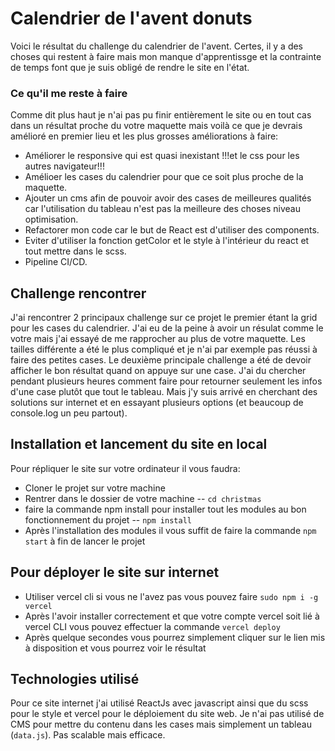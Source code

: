 # Calendrier de l'avent donuts
Voici le résultat du challenge du calendrier de l'avent. Certes, il y a des choses qui restent à faire mais mon manque d'apprentissge et la contrainte de temps font que je suis obligé de rendre le site en l'état.
### Ce qu'il me reste à faire 
Comme dit plus haut je n'ai pas pu finir entièrement le site ou en tout cas dans un résultat proche du votre maquette mais voilà ce que je devrais amélioré en premier lieu et les plus grosses améliorations à faire:
- Améliorer le responsive qui est quasi inexistant !!!et le css pour les autres navigateur!!!
- Amélioer les cases du calendrier pour que ce soit plus proche de la maquette.
- Ajouter un cms afin de pouvoir avoir des cases de meilleures qualités car l'utilisation du tableau n'est pas la meilleure des choses niveau optimisation.
- Refactorer mon code car le but de React est d'utiliser des components.
- Eviter d'utiliser la fonction getColor et le style à l'intérieur du react et tout mettre dans le scss.
- Pipeline CI/CD.

## Challenge rencontrer
J'ai rencontrer 2 principaux challenge sur ce projet le premier étant la grid pour les cases du calendrier. J'ai eu de la peine à avoir un résulat comme le votre mais j'ai essayé de me rapprocher au plus de votre maquette. Les tailles différente a été le plus compliqué et je n'ai par exemple pas réussi à faire des petites cases.
Le deuxième principale challenge a été de devoir afficher le bon résultat quand on appuye sur une case. J'ai du chercher pendant plusieurs heures comment faire pour retourner seulement les infos d'une case plutôt que tout le tableau. Mais j'y suis arrivé en cherchant des solutions sur internet et en essayant plusieurs options (et beaucoup de console.log un peu partout).

## Installation et lancement du site en local
Pour répliquer le site sur votre ordinateur il vous faudra:

- Cloner le projet sur votre machine
- Rentrer dans le dossier de votre machine
-- ```cd christmas ```
- faire la commande npm install pour installer tout les modules au bon fonctionnement du projet
-- ```npm install```
- Après l'installation des modules il vous suffit de faire la commande ```npm start``` à fin de lancer le projet

## Pour déployer le site sur internet

- Utiliser vercel cli si vous ne l'avez pas vous pouvez faire ```sudo npm i -g vercel```
- Après l'avoir installer correctement et que votre compte vercel soit lié à vercel CLI vous pouvez effectuer la commande ```vercel deploy```
- Après quelque secondes vous pourrez simplement cliquer sur le lien mis à disposition et vous pourrez voir le résultat

## Technologies utilisé 
Pour ce site internet j'ai utilisé ReactJs avec javascript ainsi que du scss pour le style et vercel pour le déploiement du site web. Je n'ai pas utilisé de CMS pour mettre du contenu dans les cases mais simplement un tableau (```data.js```). Pas scalable mais efficace.


